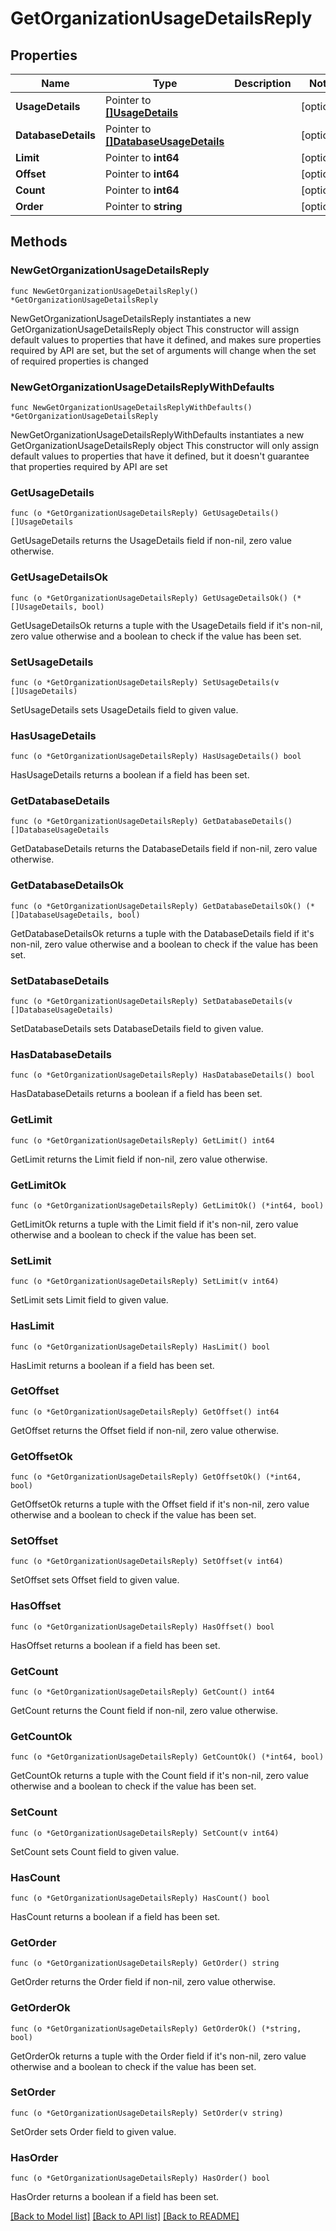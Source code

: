 # GetOrganizationUsageDetailsReply

## Properties

Name | Type | Description | Notes
------------ | ------------- | ------------- | -------------
**UsageDetails** | Pointer to [**[]UsageDetails**](UsageDetails.md) |  | [optional] 
**DatabaseDetails** | Pointer to [**[]DatabaseUsageDetails**](DatabaseUsageDetails.md) |  | [optional] 
**Limit** | Pointer to **int64** |  | [optional] 
**Offset** | Pointer to **int64** |  | [optional] 
**Count** | Pointer to **int64** |  | [optional] 
**Order** | Pointer to **string** |  | [optional] 

## Methods

### NewGetOrganizationUsageDetailsReply

`func NewGetOrganizationUsageDetailsReply() *GetOrganizationUsageDetailsReply`

NewGetOrganizationUsageDetailsReply instantiates a new GetOrganizationUsageDetailsReply object
This constructor will assign default values to properties that have it defined,
and makes sure properties required by API are set, but the set of arguments
will change when the set of required properties is changed

### NewGetOrganizationUsageDetailsReplyWithDefaults

`func NewGetOrganizationUsageDetailsReplyWithDefaults() *GetOrganizationUsageDetailsReply`

NewGetOrganizationUsageDetailsReplyWithDefaults instantiates a new GetOrganizationUsageDetailsReply object
This constructor will only assign default values to properties that have it defined,
but it doesn't guarantee that properties required by API are set

### GetUsageDetails

`func (o *GetOrganizationUsageDetailsReply) GetUsageDetails() []UsageDetails`

GetUsageDetails returns the UsageDetails field if non-nil, zero value otherwise.

### GetUsageDetailsOk

`func (o *GetOrganizationUsageDetailsReply) GetUsageDetailsOk() (*[]UsageDetails, bool)`

GetUsageDetailsOk returns a tuple with the UsageDetails field if it's non-nil, zero value otherwise
and a boolean to check if the value has been set.

### SetUsageDetails

`func (o *GetOrganizationUsageDetailsReply) SetUsageDetails(v []UsageDetails)`

SetUsageDetails sets UsageDetails field to given value.

### HasUsageDetails

`func (o *GetOrganizationUsageDetailsReply) HasUsageDetails() bool`

HasUsageDetails returns a boolean if a field has been set.

### GetDatabaseDetails

`func (o *GetOrganizationUsageDetailsReply) GetDatabaseDetails() []DatabaseUsageDetails`

GetDatabaseDetails returns the DatabaseDetails field if non-nil, zero value otherwise.

### GetDatabaseDetailsOk

`func (o *GetOrganizationUsageDetailsReply) GetDatabaseDetailsOk() (*[]DatabaseUsageDetails, bool)`

GetDatabaseDetailsOk returns a tuple with the DatabaseDetails field if it's non-nil, zero value otherwise
and a boolean to check if the value has been set.

### SetDatabaseDetails

`func (o *GetOrganizationUsageDetailsReply) SetDatabaseDetails(v []DatabaseUsageDetails)`

SetDatabaseDetails sets DatabaseDetails field to given value.

### HasDatabaseDetails

`func (o *GetOrganizationUsageDetailsReply) HasDatabaseDetails() bool`

HasDatabaseDetails returns a boolean if a field has been set.

### GetLimit

`func (o *GetOrganizationUsageDetailsReply) GetLimit() int64`

GetLimit returns the Limit field if non-nil, zero value otherwise.

### GetLimitOk

`func (o *GetOrganizationUsageDetailsReply) GetLimitOk() (*int64, bool)`

GetLimitOk returns a tuple with the Limit field if it's non-nil, zero value otherwise
and a boolean to check if the value has been set.

### SetLimit

`func (o *GetOrganizationUsageDetailsReply) SetLimit(v int64)`

SetLimit sets Limit field to given value.

### HasLimit

`func (o *GetOrganizationUsageDetailsReply) HasLimit() bool`

HasLimit returns a boolean if a field has been set.

### GetOffset

`func (o *GetOrganizationUsageDetailsReply) GetOffset() int64`

GetOffset returns the Offset field if non-nil, zero value otherwise.

### GetOffsetOk

`func (o *GetOrganizationUsageDetailsReply) GetOffsetOk() (*int64, bool)`

GetOffsetOk returns a tuple with the Offset field if it's non-nil, zero value otherwise
and a boolean to check if the value has been set.

### SetOffset

`func (o *GetOrganizationUsageDetailsReply) SetOffset(v int64)`

SetOffset sets Offset field to given value.

### HasOffset

`func (o *GetOrganizationUsageDetailsReply) HasOffset() bool`

HasOffset returns a boolean if a field has been set.

### GetCount

`func (o *GetOrganizationUsageDetailsReply) GetCount() int64`

GetCount returns the Count field if non-nil, zero value otherwise.

### GetCountOk

`func (o *GetOrganizationUsageDetailsReply) GetCountOk() (*int64, bool)`

GetCountOk returns a tuple with the Count field if it's non-nil, zero value otherwise
and a boolean to check if the value has been set.

### SetCount

`func (o *GetOrganizationUsageDetailsReply) SetCount(v int64)`

SetCount sets Count field to given value.

### HasCount

`func (o *GetOrganizationUsageDetailsReply) HasCount() bool`

HasCount returns a boolean if a field has been set.

### GetOrder

`func (o *GetOrganizationUsageDetailsReply) GetOrder() string`

GetOrder returns the Order field if non-nil, zero value otherwise.

### GetOrderOk

`func (o *GetOrganizationUsageDetailsReply) GetOrderOk() (*string, bool)`

GetOrderOk returns a tuple with the Order field if it's non-nil, zero value otherwise
and a boolean to check if the value has been set.

### SetOrder

`func (o *GetOrganizationUsageDetailsReply) SetOrder(v string)`

SetOrder sets Order field to given value.

### HasOrder

`func (o *GetOrganizationUsageDetailsReply) HasOrder() bool`

HasOrder returns a boolean if a field has been set.


[[Back to Model list]](../README.md#documentation-for-models) [[Back to API list]](../README.md#documentation-for-api-endpoints) [[Back to README]](../README.md)


